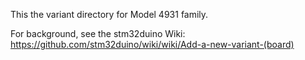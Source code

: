 This the variant directory for Model 4931 family.

For background, see the stm32duino Wiki:
https://github.com/stm32duino/wiki/wiki/Add-a-new-variant-(board)